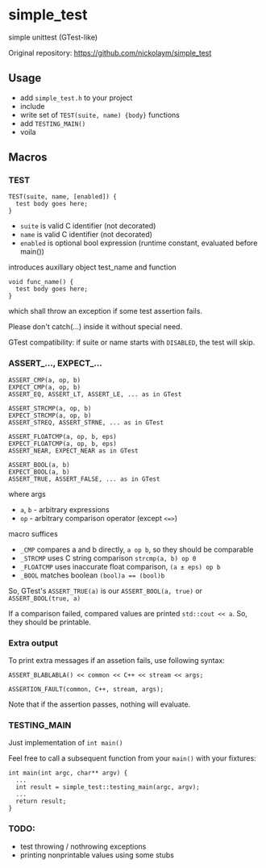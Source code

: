 # simple_test
simple unittest (GTest-like)

Original repository: https://github.com/nickolaym/simple_test

## Usage

- add `simple_test.h` to your project
- include
- write set of `TEST(suite, name) {body}` functions
- add `TESTING_MAIN()`
- voila

## Macros

### TEST
```
TEST(suite, name, [enabled]) {
  test body goes here;
}
```
- `suite` is valid C identifier (not decorated)
- `name` is valid C identifier (not decorated)
- `enabled` is optional bool expression (runtime constant, evaluated before main())

introduces auxillary object test_name and function
```
void func_name() {
  test body goes here;
}
```
which shall throw an exception if some test assertion fails.

Please don't catch(...) inside it without special need.

GTest compatibility: if suite or name starts with `DISABLED`, the test will skip.

### ASSERT_..., EXPECT_...
```
ASSERT_CMP(a, op, b)
EXPECT_CMP(a, op, b)
ASSERT_EQ, ASSERT_LT, ASSERT_LE, ... as in GTest

ASSERT_STRCMP(a, op, b)
EXPECT_STRCMP(a, op, b)
ASSERT_STREQ, ASSERT_STRNE, ... as in GTest

ASSERT_FLOATCMP(a, op, b, eps)
EXPECT_FLOATCMP(a, op, b, eps)
ASSERT_NEAR, EXPECT_NEAR as in GTest

ASSERT_BOOL(a, b)
EXPECT_BOOL(a, b)
ASSERT_TRUE, ASSERT_FALSE, ... as in GTest
```
where args
- `a`, `b` - arbitrary expressions
- `op` - arbitrary comparison operator (except `<=>`)

macro suffices
- `_CMP` compares a and b directly, `a op b`, so they should be comparable
- `_STRCMP` uses C string comparison `strcmp(a, b) op 0`
- `_FLOATCMP` uses inaccurate float comparison, `(a ± eps) op b`
- `_BOOL` matches boolean `(bool)a == (bool)b`

So, GTest's `ASSERT_TRUE(a)` is our `ASSERT_BOOL(a, true)` or `ASSERT_BOOL(true, a)`

If a comparison failed, compared values are printed `std::cout << a`.
So, they should be printable.

### Extra output

To print extra messages if an assetion fails, use following syntax:

```
ASSERT_BLABLABLA() << common << C++ << stream << args;

ASSERTION_FAULT(common, C++, stream, args);
```

Note that if the assertion passes, nothing will evaluate.

### TESTING_MAIN
Just implementation of `int main()`

Feel free to call a subsequent function from your `main()` with your fixtures:
```
int main(int argc, char** argv) {
  ...
  int result = simple_test::testing_main(argc, argv);
  ...
  return result;
}
```

### TODO:
- test throwing / nothrowing exceptions
- printing nonprintable values using some stubs
